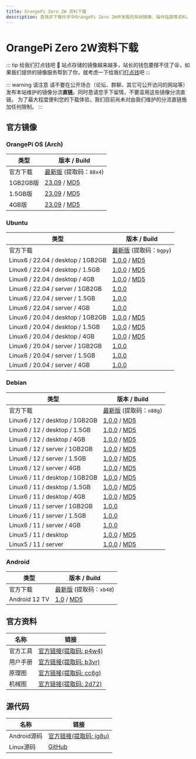 ```yaml
---
title: OrangePi Zero 2W 资料下载
description: 查找并下载你手中OrangePi Zero 2W开发板的系统镜像、操作指南等资料。
---
```


# OrangePi Zero 2W资料下载

::: tip 给我们打点钱吧 🥺
站点存储的镜像越来越多，站长的钱包要撑不住了😫，如果我们提供的镜像服务帮到了你，就考虑一下给我们[打点钱](/donate)吧
:::

::: warning 请注意
请不要在公开场合（论坛、群聊、其它可公开访问的网站等）发布本站维护的镜像分流**直链**。同时恳请您手下留情，不要滥用这些镜像分流直链。
为了最大程度便利您的下载体验，我们目前尚未对由我们维护的分流直链施加任何限制。
:::

## 官方镜像

### OrangePi OS (Arch)

| 类型     | 版本 / Build                                                 |
| -------- | ------------------------------------------------------------ |
| 官方下载 | [最新版](https://pan.baidu.com/s/1O3dbuJyxPKkRstLoVThS6A?pwd=88x4) (提取码：`88x4`) |
| 1GB2GB版 | [23.09](https://dl.openboard.dev/img/orangepi/opizero2w/opios_arch/opios_arch_aarch64_xfce_opizero2w_23.09_linux6.1.31_1gb_2gb.img.xz) / [MD5](https://dl.openboard.dev/img/orangepi/opizero2w/opios_arch/opios_arch_aarch64_xfce_opizero2w_23.09_linux6.1.31_1gb_2gb.img.xz.md5) |
| 1.5GB版  | [23.09](https://dl.openboard.dev/img/orangepi/opizero2w/opios_arch/opios_arch_aarch64_xfce_opizero2w_23.09_linux6.1.31_1.5gb.img.xz) / [MD5](https://dl.openboard.dev/img/orangepi/opizero2w/opios_arch/opios_arch_aarch64_xfce_opizero2w_23.09_linux6.1.31_1.5gb.img.xz.md5) |
| 4GB版    | [23.09](https://dl.openboard.dev/img/orangepi/opizero2w/opios_arch/opios_arch_aarch64_xfce_opizero2w_23.09_linux6.1.31_4gb.img.xz) / [MD5](https://dl.openboard.dev/img/orangepi/opizero2w/opios_arch/opios_arch_aarch64_xfce_opizero2w_23.09_linux6.1.31_4gb.img.xz.md5) |

### Ubuntu

| 类型                     | 版本 / Build                                                 |
| ------------------------ | ------------------------------------------------------------ |
| 官方下载                 | [最新版](https://pan.baidu.com/share/init?surl=tFx6nB_mBJsID7Be6PlfHw&pwd=bgpy) (提取码：`bgpy`) |
| Linux6 / 22.04 / desktop / 1GB2GB | [1.0.0](https://dl.openboard.dev/img/orangepi/opizero2w/ubuntu/jammy/desktop/orangepizero2w_1.0.0_ubuntu_jammy_desktop_xfce_linux6.1.31.7z) / [MD5](https://dl.openboard.dev/img/orangepi/opizero2w/ubuntu/jammy/desktop/orangepizero2w_1.0.0_ubuntu_jammy_desktop_xfce_linux6.1.31.7z.md5) |
| Linux6 / 22.04 / desktop / 1.5GB  | [1.0.0](https://dl.openboard.dev/img/orangepi/opizero2w/ubuntu/jammy/desktop/orangepizero2w_1.0.0_ubuntu_jammy_desktop_xfce_linux6.1.31_1.5gb.7z) / [MD5](https://dl.openboard.dev/img/orangepi/opizero2w/ubuntu/jammy/desktop/orangepizero2w_1.0.0_ubuntu_jammy_desktop_xfce_linux6.1.31_1.5gb.7z.md5) |
| Linux6 / 22.04 / desktop / 4GB    | [1.0.0](https://dl.openboard.dev/img/orangepi/opizero2w/ubuntu/jammy/desktop/orangepizero2w_1.0.0_ubuntu_jammy_desktop_xfce_linux6.1.31_4gb.7z) / [MD5](https://dl.openboard.dev/img/orangepi/opizero2w/ubuntu/jammy/desktop/orangepizero2w_1.0.0_ubuntu_jammy_desktop_xfce_linux6.1.31_4gb.7z.md5) |
| Linux6 / 22.04 / server / 1GB2GB  | [1.0.0](https://dl.openboard.dev/img/orangepi/opizero2w/ubuntu/jammy/server/orangepizero2w_1.0.0_ubuntu_jammy_server_linux6.1.31.7z) |
| Linux6 / 22.04 / server / 1.5GB   | [1.0.0](https://dl.openboard.dev/img/orangepi/opizero2w/ubuntu/jammy/server/orangepizero2w_1.0.0_ubuntu_jammy_server_linux6.1.31_1.5gb.7z) |
| Linux6 / 22.04 / server / 4GB     | [1.0.0](https://dl.openboard.dev/img/orangepi/opizero2w/ubuntu/jammy/server/orangepizero2w_1.0.0_ubuntu_jammy_server_linux6.1.31_4gb.7z) |
| Linux6 / 20.04 / desktop / 1GB2GB | [1.0.0](https://dl.openboard.dev/img/orangepi/opizero2w/ubuntu/jammy/desktop/orangepizero2w_1.0.0_ubuntu_jammy_desktop_xfce_linux6.1.31.7z) / [MD5](https://dl.openboard.dev/img/orangepi/opizero2w/ubuntu/jammy/desktop/orangepizero2w_1.0.0_ubuntu_jammy_desktop_xfce_linux6.1.31.7z.md5) |
| Linux6 / 20.04 / desktop / 1.5GB  | [1.0.0](https://dl.openboard.dev/img/orangepi/opizero2w/ubuntu/jammy/desktop/orangepizero2w_1.0.0_ubuntu_jammy_desktop_xfce_linux6.1.31_1.5gb.7z) / [MD5](https://dl.openboard.dev/img/orangepi/opizero2w/ubuntu/jammy/desktop/orangepizero2w_1.0.0_ubuntu_jammy_desktop_xfce_linux6.1.31_1.5gb.7z.md5) |
| Linux6 / 20.04 / desktop / 4GB    | [1.0.0](https://dl.openboard.dev/img/orangepi/opizero2w/ubuntu/jammy/desktop/orangepizero2w_1.0.0_ubuntu_jammy_desktop_xfce_linux6.1.31_4gb.7z) / [MD5](https://dl.openboard.dev/img/orangepi/opizero2w/ubuntu/jammy/desktop/orangepizero2w_1.0.0_ubuntu_jammy_desktop_xfce_linux6.1.31_4gb.7z.md5) |
| Linux6 / 20.04 / server / 1GB2GB  | [1.0.0](https://dl.openboard.dev/img/orangepi/opizero2w/ubuntu/jammy/server/orangepizero2w_1.0.0_ubuntu_jammy_server_linux6.1.31.7z) |
| Linux6 / 20.04 / server / 1.5GB   | [1.0.0](https://dl.openboard.dev/img/orangepi/opizero2w/ubuntu/jammy/server/orangepizero2w_1.0.0_ubuntu_jammy_server_linux6.1.31_1.5gb.7z) |
| Linux6 / 20.04 / server / 4GB     | [1.0.0](https://dl.openboard.dev/img/orangepi/opizero2w/ubuntu/jammy/server/orangepizero2w_1.0.0_ubuntu_jammy_server_linux6.1.31_4gb.7z) |


### Debian

| 类型                           | 版本 / Build                                                 |
| ------------------------------ | ------------------------------------------------------------ |
| 官方下载                       | [最新版](https://pan.baidu.com/share/init?surl=T2DZzZxJpR2w5DVJXIxhqg&pwd=n88g) (提取码：`n88g`) |
| Linux6 / 12 / desktop / 1GB2GB | [1.0.0](https://dl.openboard.dev/img/orangepi/opizero2w/debian/linux6.1.31/bookworm/desktop/orangepizero2w_1.0.0_debian_bookworm_desktop_xfce_linux6.1.31.7z) / [MD5](https://dl.openboard.dev/img/orangepi/opizero2w/debian/linux6.1.31/bookworm/desktop/orangepizero2w_1.0.0_debian_bookworm_desktop_xfce_linux6.1.31.7z.md5) |
| Linux6 / 12 / desktop / 1.5GB  | [1.0.0](https://dl.openboard.dev/img/orangepi/opizero2w/debian/linux6.1.31/bookworm/desktop/orangepizero2w_1.0.0_debian_bookworm_desktop_xfce_linux6.1.31_1.5gb.7z) / [MD5](https://dl.openboard.dev/img/orangepi/opizero2w/debian/linux6.1.31/bookworm/desktop/orangepizero2w_1.0.0_debian_bookworm_desktop_xfce_linux6.1.31_1.5gb.7z.md5) |
| Linux6 / 12 / desktop / 4GB    | [1.0.0](https://dl.openboard.dev/img/orangepi/opizero2w/debian/linux6.1.31/bookworm/desktop/orangepizero2w_1.0.0_debian_bookworm_desktop_xfce_linux6.1.31_4gb.7z) / [MD5](https://dl.openboard.dev/img/orangepi/opizero2w/debian/linux6.1.31/bookworm/desktop/orangepizero2w_1.0.0_debian_bookworm_desktop_xfce_linux6.1.31_4gb.7z.md5) |
| Linux6 / 12 / server / 1GB2GB  | [1.0.0](https://dl.openboard.dev/img/orangepi/opizero2w/debian/linux6.1.31/bookworm/server/orangepizero2w_1.0.0_debian_bookworm_server_linux6.1.31.7z) / [MD5](https://dl.openboard.dev/img/orangepi/opizero2w/debian/linux6.1.31/bookworm/server/orangepizero2w_1.0.0_debian_bookworm_server_linux6.1.31.7z.md5) |
| Linux6 / 12 / server / 1.5GB   | [1.0.0](https://dl.openboard.dev/img/orangepi/opizero2w/debian/linux6.1.31/bookworm/server/orangepizero2w_1.0.0_debian_bookworm_server_linux6.1.31_1.5gb.7z) / [MD5](https://dl.openboard.dev/img/orangepi/opizero2w/debian/linux6.1.31/bookworm/server/orangepizero2w_1.0.0_debian_bookworm_server_linux6.1.31_1.5gb.7z.md5) |
| Linux6 / 12 / server / 4GB     | [1.0.0](https://dl.openboard.dev/img/orangepi/opizero2w/debian/linux6.1.31/bookworm/server/orangepizero2w_1.0.0_debian_bookworm_server_linux6.1.31_4gb.7z) / [MD5](https://dl.openboard.dev/img/orangepi/opizero2w/debian/linux6.1.31/bookworm/server/orangepizero2w_1.0.0_debian_bookworm_server_linux6.1.31_4gb.7z.md5) |
| Linux6 / 11 / desktop / 1GB2GB | [1.0.0](https://dl.openboard.dev/img/orangepi/opizero2w/debian/linux6.1.31/bullseye/desktop/orangepizero2w_1.0.0_debian_bullseye_desktop_xfce_linux6.1.31.7z) / [MD5](https://dl.openboard.dev/img/orangepi/opizero2w/debian/linux6.1.31/bullseye/desktop/orangepizero2w_1.0.0_debian_bullseye_desktop_xfce_linux6.1.31.7z.md5) |
| Linux6 / 11 / desktop / 1.5GB  | [1.0.0](https://dl.openboard.dev/img/orangepi/opizero2w/debian/linux6.1.31/bullseye/desktop/orangepizero2w_1.0.0_debian_bullseye_desktop_xfce_linux6.1.31_1.5gb.7z) / [MD5](https://dl.openboard.dev/img/orangepi/opizero2w/debian/linux6.1.31/bullseye/desktop/orangepizero2w_1.0.0_debian_bullseye_desktop_xfce_linux6.1.31_1.5gb.7z.md5) |
| Linux6 / 11 / desktop / 4GB    | [1.0.0](https://dl.openboard.dev/img/orangepi/opizero2w/debian/linux6.1.31/bullseye/desktop/orangepizero2w_1.0.0_debian_bullseye_desktop_xfce_linux6.1.31_4gb.7z) / [MD5](https://dl.openboard.dev/img/orangepi/opizero2w/debian/linux6.1.31/bullseye/desktop/orangepizero2w_1.0.0_debian_bullseye_desktop_xfce_linux6.1.31_4gb.7z.md5) |
| Linux6 / 11 / server / 1GB2GB  | [1.0.0](https://dl.openboard.dev/img/orangepi/opizero2w/debian/linux6.1.31/bullseye/server/orangepizero2w_1.0.0_debian_bullseye_server_linux6.1.31.7z) |
| Linux6 / 11 / server / 1.5GB   | [1.0.0](https://dl.openboard.dev/img/orangepi/opizero2w/debian/linux6.1.31/bullseye/server/orangepizero2w_1.0.0_debian_bullseye_server_linux6.1.31_1.5gb.7z) |
| Linux6 / 11 / server / 4GB     | [1.0.0](https://dl.openboard.dev/img/orangepi/opizero2w/debian/linux6.1.31/bullseye/server/orangepizero2w_1.0.0_debian_bullseye_server_linux6.1.31_4gb.7z) |
| Linux5 / 11 / desktop               | [1.0.0](https://dl.openboard.dev/img/orangepi/opizero2w/debian/linux5.4.125/bullseye/desktop/orangepizero2w_1.0.0_debian_bullseye_desktop_xfce_linux5.4.125.7z) / [MD5](https://dl.openboard.dev/img/orangepi/opizero2w/debian/linux5.4.125/bullseye/desktop/orangepizero2w_1.0.0_debian_bullseye_desktop_xfce_linux5.4.125.md5) |
| Linux5 / 11 / server                | [1.0.0](https://dl.openboard.dev/img/orangepi/opizero2w/debian/linux5.4.125/bullseye/server/orangepizero2w_1.0.0_debian_bullseye_server_linux5.4.125.7z) / [MD5](https://dl.openboard.dev/img/orangepi/opizero2w/debian/linux5.4.125/bullseye/server/orangepizero2w_1.0.0_debian_bullseye_server_linux5.4.125.md5) |

### Android

| 类型          | 版本 / Build                                                 |
| ------------- | ------------------------------------------------------------ |
| 官方下载      | [最新版](https://pan.baidu.com/share/init?surl=hQalwjNGWdZLZQTFOeN6lQ&pwd=xb48) (提取码：`xb48`) |
| Android 12 TV | [1.0](https://dl.openboard.dev/img/orangepi/opizero2w/android/orangepi_zero2w_android12_tv_v1.0.tar.gz) / [MD5](https://dl.openboard.dev/img/orangepi/opizero2w/android/orangepi_zero2w_android12_tv_v1.0.tar.gz.md5) |



## 官方资料

| 名称     | 链接                                                         |
| -------- | ------------------------------------------------------------ |
| 官方工具 | [官方链接(提取码: p4w4)](https://pan.baidu.com/share/init?surl=XXC83bbGMtI24Kv6gb3NXg&pwd=p4w4) |
| 用户手册 | [官方链接(提取码: b3vr)](https://pan.baidu.com/share/init?surl=OGPy1dxA72WgxOutGd0Rfg&pwd=b3vr) |
| 原理图   | [官方链接(提取码: cc6g)](https://pan.baidu.com/share/init?surl=PN2pOlamZ3_zRVfW-0ll5A&pwd=cc6g) |
| 机械图   | [官方链接(提取码: 2d72)](https://pan.baidu.com/share/init?surl=myv_29XZ47Pi1VG1Qndddg&pwd=2d72) |



## 源代码

| 名称        | 链接                                                         |
| ----------- | ------------------------------------------------------------ |
| Android源码 | [官方链接(提取码: ig8u)](https://pan.baidu.com/share/init?surl=v4g_HCBDssMijtw1MgY0NQ&pwd=ig8u) |
| Linux源码   | [GitHub](https://github.com/orangepi-xunlong/orangepi-build) |
